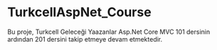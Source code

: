 ﻿# TurkcellAspNet_Course

Bu proje, Turkcell Geleceği Yaazanlar Asp.Net Core MVC 101 dersinin ardından 201 dersini takip etmeye devam etmektedir.
